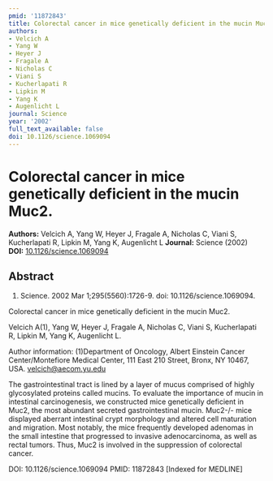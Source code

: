 ```yaml
---
pmid: '11872843'
title: Colorectal cancer in mice genetically deficient in the mucin Muc2.
authors:
- Velcich A
- Yang W
- Heyer J
- Fragale A
- Nicholas C
- Viani S
- Kucherlapati R
- Lipkin M
- Yang K
- Augenlicht L
journal: Science
year: '2002'
full_text_available: false
doi: 10.1126/science.1069094
---
```


# Colorectal cancer in mice genetically deficient in the mucin Muc2.
**Authors:** Velcich A, Yang W, Heyer J, Fragale A, Nicholas C, Viani S, Kucherlapati R, Lipkin M, Yang K, Augenlicht L
**Journal:** Science (2002)
**DOI:** [10.1126/science.1069094](https://doi.org/10.1126/science.1069094)

## Abstract

1. Science. 2002 Mar 1;295(5560):1726-9. doi: 10.1126/science.1069094.

Colorectal cancer in mice genetically deficient in the mucin Muc2.

Velcich A(1), Yang W, Heyer J, Fragale A, Nicholas C, Viani S, Kucherlapati R, 
Lipkin M, Yang K, Augenlicht L.

Author information:
(1)Department of Oncology, Albert Einstein Cancer Center/Montefiore Medical 
Center, 111 East 210 Street, Bronx, NY 10467, USA. velcich@aecom.yu.edu

The gastrointestinal tract is lined by a layer of mucus comprised of highly 
glycosylated proteins called mucins. To evaluate the importance of mucin in 
intestinal carcinogenesis, we constructed mice genetically deficient in Muc2, 
the most abundant secreted gastrointestinal mucin. Muc2-/- mice displayed 
aberrant intestinal crypt morphology and altered cell maturation and migration. 
Most notably, the mice frequently developed adenomas in the small intestine that 
progressed to invasive adenocarcinoma, as well as rectal tumors. Thus, Muc2 is 
involved in the suppression of colorectal cancer.

DOI: 10.1126/science.1069094
PMID: 11872843 [Indexed for MEDLINE]
